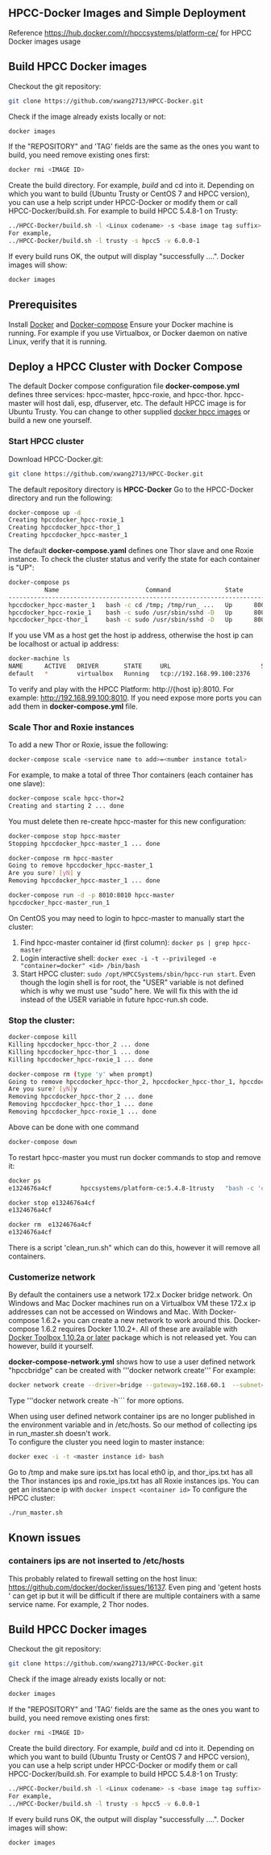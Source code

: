 ## HPCC-Docker Images and Simple Deployment

Reference https://hub.docker.com/r/hpccsystems/platform-ce/ for HPCC Docker images usage

## Build HPCC Docker images

Checkout the git repository:
```sh
git clone https://github.com/xwang2713/HPCC-Docker.git
```
Check if the image already exists locally or not:
```sh
docker images
```
If the "REPOSITORY" and 'TAG' fields are the same as the ones you want to build, you need remove existing ones first:
```sh
docker rmi <IMAGE ID>
```
Create the build directory.  For example,  *build* and cd into it.
Depending on which you want to build (Ubuntu Trusty or CentOS 7 and HPCC version), you can use a help script
under HPCC-Docker or modify them or call HPCC-Docker/build.sh. For example to build HPCC 5.4.8-1 on Trusty:
```sh
../HPCC-Docker/build.sh -l <Linux codename> -s <base image tag suffix> -v <HPCC full version>. 
For example,
../HPCC-Docker/build.sh -l trusty -s hpcc5 -v 6.0.0-1

```
If every build runs OK, the output will display "successfully ....".
Docker images will show:
```sh
docker images
```



## Prerequisites
Install [Docker](https://docs.docker.com/engine/installation/) and [Docker-compose](https://docs.docker.com/compose/install/)
Ensure your Docker machine is running. For example if you use Virtualbox, or Docker daemon on native Linux, verify that it is running.
## Deploy a HPCC Cluster with Docker Compose
The default Docker compose configuration file **docker-compose.yml** defines three services: hpcc-master, hpcc-roxie, and hpcc-thor. 
hpcc-master will host dali, esp, dfuserver, etc. 
The default HPCC image is for Ubuntu Trusty.
You can change to other supplied [docker hpcc images](https://hub.docker.com/r/hpccsystems/platform-ce/tags/) or build a new one yourself.

### Start HPCC cluster 
Download HPCC-Docker.git:
```sh
git clone https://github.com/xwang2713/HPCC-Docker.git
```
The default repository directory is **HPCC-Docker**
Go to the HPCC-Docker directory and run the following: 
```sh
docker-compose up -d
Creating hpccdocker_hpcc-roxie_1
Creating hpccdocker_hpcc-thor_1
Creating hpccdocker_hpcc-master_1
```
The default **docker-compose.yaml** defines one Thor slave and one Roxie instance.
To check the cluster status and verify the state for each container is "UP": 
```sh
docker-compose ps
          Name                        Command               State                          Ports                         
------------------------------------------------------------------------------------------------------------------------
hpccdocker_hpcc-master_1   bash -c cd /tmp; /tmp/run_ ...   Up      8002/tcp, 0.0.0.0:8010->8010/tcp, 8015/tcp, 9876/tcp 
hpccdocker_hpcc-roxie_1    bash -c sudo /usr/sbin/sshd -D   Up      8002/tcp, 8010/tcp, 8015/tcp, 9876/tcp               
hpccdocker_hpcc-thor_1     bash -c sudo /usr/sbin/sshd -D   Up      8002/tcp, 8010/tcp, 8015/tcp, 9876/tcp  
```
If you use VM as a host get the host ip address, otherwise the host ip can be localhost or actual ip address:
```sh
docker-machine ls
NAME      ACTIVE   DRIVER       STATE     URL                         SWARM   DOCKER   ERRORS
default   *        virtualbox   Running   tcp://192.168.99.100:2376           v1.9.1   

```
To verify and play with the HPCC Platform: http://\{host ip\}:8010. 
For example: 
 http://192.168.99.100:8010. 
If you need expose more ports you can add them in **docker-compose.yml** file.

### Scale Thor and Roxie instances
To add a new Thor or Roxie, issue the following:
```sh
docker-compose scale <service name to add>=<number instance total>
```
For example, to make a total of three Thor containers (each container has one slave): 
```sh
docker-compose scale hpcc-thor=2
Creating and starting 2 ... done
```
You must delete then re-create hpcc-master for this new configuration:
```sh
docker-compose stop hpcc-master
Stopping hpccdocker_hpcc-master_1 ... done

docker-compose rm hpcc-master
Going to remove hpccdocker_hpcc-master_1
Are you sure? [yN] y
Removing hpccdocker_hpcc-master_1 ... done

docker-compose run -d -p 8010:8010 hpcc-master
hpccdocker_hpcc-master_run_1
```

On CentOS you may need to login to hpcc-master to manually start the cluster:
 1. Find hpcc-master container id (first column): ```docker ps | grep hpcc-master```
 2. Login interactive shell: ```docker exec -i -t --privileged -e "container=docker" <id> /bin/bash```
 3. Start HPCC cluster: ```sudo /opt/HPCCSystems/sbin/hpcc-run start```.
Even though the login shell is for root, the "USER" variable is not defined which is why we must use "sudo" here.  We will fix this with the id instead of the USER variable in future hpcc-run.sh code.

### Stop the cluster:
```sh
docker-compose kill
Killing hpccdocker_hpcc-thor_2 ... done
Killing hpccdocker_hpcc-thor_1 ... done
Killing hpccdocker_hpcc-roxie_1 ... done

docker-compose rm (type 'y' when prompt)
Going to remove hpccdocker_hpcc-thor_2, hpccdocker_hpcc-thor_1, hpccdocker_hpcc-roxie_1
Are you sure? [yN]y
Removing hpccdocker_hpcc-thor_2 ... done
Removing hpccdocker_hpcc-thor_1 ... done
Removing hpccdocker_hpcc-roxie_1 ... done
```

Above can be done with one command
```sh
docker-compose down
```



To restart hpcc-master you must run docker commands to stop and remove it:
```sh
docker ps
e1324676a4cf        hpccsystems/platform-ce:5.4.8-1trusty   "bash -c 'cd /tmp; /t"   7 minutes ago       Up 7 minutes 

docker stop e1324676a4cf
e1324676a4cf

docker rm  e1324676a4cf
e1324676a4cf
```
There is a script 'clean_run.sh" which can do this, however it will remove all containers.


       
### Customerize network
By default the containers use a network 172.x  Docker bridge network. On Windows and Mac Docker machines run on a Virtualbox VM these 172.x ip addresses can not be accessed on Windows and Mac. With Docker-compose 1.6.2+ you can create a new network to work around this.
Docker-compose 1.6.2 requires Docker 1.10.2+. All of these are available with [Docker Toolbox 1.10.2a or later](https://github.com/docker/toolbox) package which is not released yet. You can however, build it yourself.

**docker-compose-network.yml** shows how to use a user defined network "hpccbridge" can be created with '''docker network create'''
For example:

```sh
docker network create --driver=bridge --gateway=192.168.60.1  --subnet=192.168.60.1/24 hpccbridge
```
Type '''docker network create -h``` for more options.

When using user defined network container ips are no longer published in the environment variable and in /etc/hosts. So our method of collecting ips in run_master.sh doesn't work.  
To configure the cluster you need login to master instance:
```sh
docker exec -i -t <master instance id> bash
```
Go to /tmp and make sure ips.txt has local eth0 ip, and thor_ips.txt has all the Thor instances ips and roxie_ips.txt has all Roxie instances ips. You can get an instance ip with ```docker inspect <container id>```
To configure the HPCC cluster:
```sh
./run_master.sh
```

## Known issues
### containers ips are not inserted to /etc/hosts
This probably related to firewall setting on the host linux: https://github.com/docker/docker/issues/16137. Even ping and 'getent hosts <service name>' can get ip but it will be difficult if there are multiple containers with a same service name. For example, 2 Thor nodes.  

## Build HPCC Docker images

Checkout the git repository:
```sh
git clone https://github.com/xwang2713/HPCC-Docker.git
```
Check if the image already exists locally or not:
```sh
docker images
```
If the "REPOSITORY" and 'TAG' fields are the same as the ones you want to build, you need remove existing ones first:
```sh
docker rmi <IMAGE ID>
```
Create the build directory.  For example,  *build* and cd into it.
Depending on which you want to build (Ubuntu Trusty or CentOS 7 and HPCC version), you can use a help script
under HPCC-Docker or modify them or call HPCC-Docker/build.sh. For example to build HPCC 5.4.8-1 on Trusty:
```sh
../HPCC-Docker/build.sh -l <Linux codename> -s <base image tag suffix> -v <HPCC full version>. 
For example,
../HPCC-Docker/build.sh -l trusty -s hpcc5 -v 6.0.0-1

```
If every build runs OK, the output will display "successfully ....".
Docker images will show:
```sh
docker images
```
